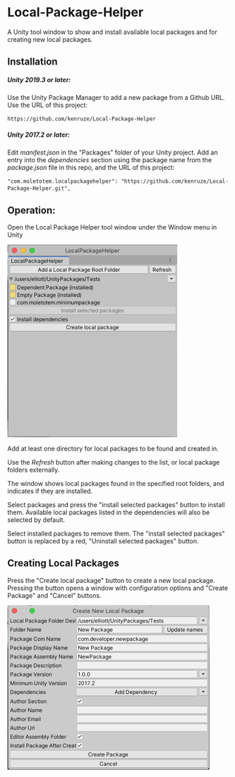 # Local-Package-Helper
A Unity tool window to show and install available local packages and for creating new local packages.

## Installation

##### Unity 2019.3 or later:
Use the Unity Package Manager to add a new package from a Github URL. Use the URL of this project:

    https://github.com/kenruze/Local-Package-Helper

##### Unity 2017.2 or later:
Edit _manifest.json_ in the "Packages" folder of your Unity project. Add an entry into the _dependencies_ section using the package name from the _package.json_ file in this repo, and the URL of this project:

    "com.moletotem.localpackagehelper": "https://github.com/kenruze/Local-Package-Helper.git",

## Operation:

Open the Local Package Helper tool window under the Window menu in Unity

![](images/LocalPackageHelper.png)

Add at least one directory for local packages to be found and created in.

Use the _Refresh_ button after making changes to the list, or local package folders externally.

The window shows local packages found in the specified root folders, and indicates if they are installed. 

Select packages and press the "install selected packages" button to install them. Available local packages listed in the dependencies will also be selected by default.

Select installed packages to remove them. The "install selected packages" button is replaced by a red, "Uninstall selected packages" button.

## Creating Local Packages

Press the "Create local package" button to create a new local package. Pressing the button opens a window with configuration options and "Create Package" and "Cancel" buttons.

![](images/CreateNewLocalPackage.png)
